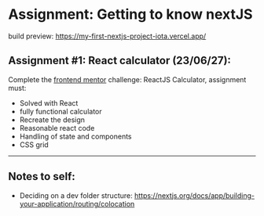 # Assignment: Getting to know nextJS
build preview: https://my-first-nextjs-project-iota.vercel.app/
## Assignment #1: React calculator (23/06/27):
Complete the [frontend mentor](https://www.frontendmentor.io/challenges/calculator-app-9lteq5N29) challenge: ReactJS Calculator, assignment must:
- Solved with React
- fully functional calculator
- Recreate the design
- Reasonable react code
- Handling of state and components
- CSS grid

---
## Notes to self:
- Deciding on a dev folder structure: https://nextjs.org/docs/app/building-your-application/routing/colocation